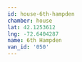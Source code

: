 ```yaml
---
id: house-6th-hampden
chamber: house
lat: 42.1253612
lng: -72.6404287
name: 6th Hampden
van_id: '050'
---
```

